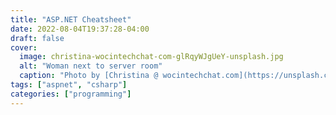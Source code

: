 ```yaml
---
title: "ASP.NET Cheatsheet"
date: 2022-08-04T19:37:28-04:00
draft: false
cover:
  image: christina-wocintechchat-com-glRqyWJgUeY-unsplash.jpg
  alt: "Woman next to server room"
  caption: "Photo by [Christina @ wocintechchat.com](https://unsplash.com/@wocintechchat?utm_source=unsplash&utm_medium=referral&utm_content=creditCopyText) on [Unsplash](https://unsplash.com/collections/gHEu_o-JbsY/microsoft/a51ea946124ac4155d812394b6e382b2?utm_source=unsplash&utm_medium=referral&utm_content=creditCopyText)"
tags: ["aspnet", "csharp"]
categories: ["programming"]
---
```


